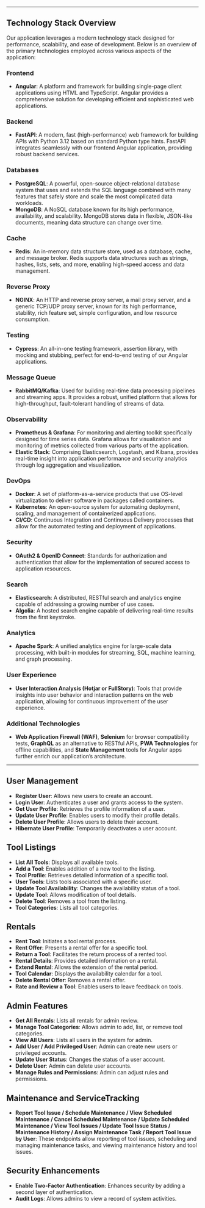 <div class="markdown prose w-full break-words dark:prose-invert dark">
    <hr>
    <h2>Technology Stack Overview</h2>
    <p>Our application leverages a modern technology stack designed for performance, scalability, and ease of
        development. Below is an overview of the primary technologies employed across various aspects of the
        application:</p>
    <h3>Frontend</h3>
    <ul>
        <li><strong>Angular</strong>: A platform and framework for building single-page client applications using HTML
            and TypeScript. Angular provides a comprehensive solution for developing efficient and sophisticated web
            applications.
        </li>
    </ul>
    <h3>Backend</h3>
    <ul>
        <li><strong>FastAPI</strong>: A modern, fast (high-performance) web framework for building APIs with Python 3.12
            based on standard Python type hints. FastAPI integrates seamlessly with our frontend Angular application,
            providing robust backend services.
        </li>
    </ul>
    <h3>Databases</h3>
    <ul>
        <li><strong>PostgreSQL</strong>: A powerful, open-source object-relational database system that uses and extends
            the SQL language combined with many features that safely store and scale the most complicated data
            workloads.
        </li>
        <li><strong>MongoDB</strong>: A NoSQL database known for its high performance, availability, and scalability.
            MongoDB stores data in flexible, JSON-like documents, meaning data structure can change over time.
        </li>
    </ul>
    <h3>Cache</h3>
    <ul>
        <li><strong>Redis</strong>: An in-memory data structure store, used as a database, cache, and message broker.
            Redis supports data structures such as strings, hashes, lists, sets, and more, enabling high-speed access
            and data management.
        </li>
    </ul>
    <h3>Reverse Proxy</h3>
    <ul>
        <li><strong>NGINX</strong>: An HTTP and reverse proxy server, a mail proxy server, and a generic TCP/UDP proxy
            server, known for its high performance, stability, rich feature set, simple configuration, and low resource
            consumption.
        </li>
    </ul>
    <h3>Testing</h3>
    <ul>
        <li><strong>Cypress</strong>: An all-in-one testing framework, assertion library, with mocking and stubbing,
            perfect for end-to-end testing of our Angular applications.
        </li>
    </ul>
    <h3>Message Queue</h3>
    <ul>
        <li><strong>RabbitMQ/Kafka</strong>: Used for building real-time data processing pipelines and streaming apps.
            It provides a robust, unified platform that allows for high-throughput, fault-tolerant handling of streams
            of data.
        </li>
    </ul>
    <h3>Observability</h3>
    <ul>
        <li><strong>Prometheus &amp; Grafana</strong>: For monitoring and alerting toolkit specifically designed for
            time series data. Grafana allows for visualization and monitoring of metrics collected from various parts of
            the application.
        </li>
        <li><strong>Elastic Stack</strong>: Comprising Elasticsearch, Logstash, and Kibana, provides real-time insight
            into application performance and security analytics through log aggregation and visualization.
        </li>
    </ul>
    <h3>DevOps</h3>
    <ul>
        <li><strong>Docker</strong>: A set of platform-as-a-service products that use OS-level virtualization to deliver
            software in packages called containers.
        </li>
        <li><strong>Kubernetes</strong>: An open-source system for automating deployment, scaling, and management of
            containerized applications.
        </li>
        <li><strong>CI/CD</strong>: Continuous Integration and Continuous Delivery processes that allow for the
            automated testing and deployment of applications.
        </li>
    </ul>
    <h3>Security</h3>
    <ul>
        <li><strong>OAuth2 &amp; OpenID Connect</strong>: Standards for authorization and authentication that allow for
            the implementation of secured access to application resources.
        </li>
    </ul>
    <h3>Search</h3>
    <ul>
        <li><strong>Elasticsearch</strong>: A distributed, RESTful search and analytics engine capable of addressing a
            growing number of use cases.
        </li>
        <li><strong>Algolia</strong>: A hosted search engine capable of delivering real-time results from the first
            keystroke.
        </li>
    </ul>
    <h3>Analytics</h3>
    <ul>
        <li><strong>Apache Spark</strong>: A unified analytics engine for large-scale data processing, with built-in
            modules for streaming, SQL, machine learning, and graph processing.
        </li>
    </ul>
    <h3>User Experience</h3>
    <ul>
        <li><strong>User Interaction Analysis (Hotjar or FullStory)</strong>: Tools that provide insights into user
            behavior and interaction patterns on the web application, allowing for continuous improvement of the user
            experience.
        </li>
    </ul>
    <h3>Additional Technologies</h3>
    <ul>
        <li><strong>Web Application Firewall (WAF)</strong>, <strong>Selenium</strong> for browser compatibility tests,
            <strong>GraphQL</strong> as an alternative to RESTful APIs, <strong>PWA Technologies</strong> for offline
            capabilities, and <strong>State Management</strong> tools for Angular apps further enrich our application’s
            architecture.
        </li>
    </ul>
    <hr>
    </div>

<div class="markdown w-full break-words">
    <h2>User Management</h2>
    <ul>
        <li><strong>Register User</strong>: Allows new users to create an account.</li>
        <li><strong>Login User</strong>: Authenticates a user and grants access to the system.</li>
        <li><strong>Get User Profile</strong>: Retrieves the profile information of a user.</li>
        <li><strong>Update User Profile</strong>: Enables users to modify their profile details.</li>
        <li><strong>Delete User Profile</strong>: Allows users to delete their account.</li>
        <li><strong>Hibernate User Profile</strong>: Temporarily deactivates a user account.</li>
    </ul>
    <h2>Tool Listings</h2>
    <ul>
        <li><strong>List All Tools</strong>: Displays all available tools.</li>
        <li><strong>Add a Tool</strong>: Enables addition of a new tool to the listing.</li>
        <li><strong>Tool Profile</strong>: Retrieves detailed information of a specific tool.</li>
        <li><strong>User Tools</strong>: Lists tools associated with a specific user.</li>
        <li><strong>Update Tool Availability</strong>: Changes the availability status of a tool.</li>
        <li><strong>Update Tool</strong>: Allows modification of tool details.</li>
        <li><strong>Delete Tool</strong>: Removes a tool from the listing.</li>
        <li><strong>Tool Categories</strong>: Lists all tool categories.</li>
    </ul>
    <h2>Rentals</h2>
    <ul>
        <li><strong>Rent Tool</strong>: Initiates a tool rental process.</li>
        <li><strong>Rent Offer</strong>: Presents a rental offer for a specific tool.</li>
        <li><strong>Return a Tool</strong>: Facilitates the return process of a rented tool.</li>
        <li><strong>Rental Details</strong>: Provides detailed information on a rental.</li>
        <li><strong>Extend Rental</strong>: Allows the extension of the rental period.</li>
        <li><strong>Tool Calendar</strong>: Displays the availability calendar for a tool.</li>
        <li><strong>Delete Rental Offer</strong>: Removes a rental offer.</li>
        <li><strong>Rate and Review a Tool</strong>: Enables users to leave feedback on tools.</li>
    </ul>
    <h2>Admin Features</h2>
    <ul>
        <li><strong>Get All Rentals</strong>: Lists all rentals for admin review.</li>
        <li><strong>Manage Tool Categories</strong>: Allows admin to add, list, or remove tool
            categories.
        </li>
        <li><strong>View All Users</strong>: Lists all users in the system for
            admin.
        </li>
        <li><strong>Add User / Add Privileged User</strong>: Admin can create new users or privileged
            accounts.
        </li>
        <li><strong>Update User Status</strong>: Changes the status of a user
            account.
        </li>
        <li><strong>Delete User</strong>: Admin can delete user accounts.</li>
        <li><strong>Manage Rules and
            Permissions</strong>: Admin can adjust rules and permissions.
        </li>
    </ul>
    <h2>Maintenance and ServiceTracking</h2>
    <ul>
        <li><strong>Report Tool Issue / Schedule Maintenance / View Scheduled Maintenance / Cancel
            Scheduled Maintenance / Update Scheduled Maintenance / View Tool Issues / Update Tool Issue Status /
            Maintenance
            History / Assign Maintenance Task / Report Tool Issue by User</strong>: These endpoints allow reporting of
            tool
            issues, scheduling and managing maintenance tasks, and viewing maintenance history and tool
            issues.
        </li>
    </ul>
    <h2>Security Enhancements</h2>
    <ul>
        <li><strong>Enable Two-Factor Authentication</strong>:
            Enhances security by adding a second layer of authentication.
        </li>
        <li><strong>Audit Logs</strong>: Allows admins
            to view a record of system activities.
        </li>
    </ul>
</div>


